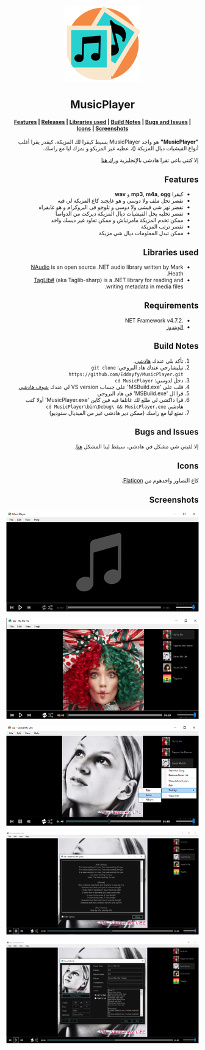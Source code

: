 <div style="direction: rtl;">

<div align="center">
  <a href="https://github.com/Eddayfy/MusicPlayer">
	<img alt="Logo" width="200" heigth="200" src="./MusicPlayer/Resources/Logo.png" />
  </a>
  <h1>MusicPlayer</h1>
</div>
<div align="center">
  <h4>
    <a href="#Features">Features</a> |
    <a href="#Releases">Releases</a> |
    <a href="#Libraries-used">Libraries used</a> |
    <!-- <a href="#Requirements">Requirements</a> | -->
    <a href="#Build-Notes">Build Notes</a> |
    <a href="#Bugs-and-Issues">Bugs and Issues</a> |
    <a href="#Icons">Icons</a> |
    <a href="#Screenshots">Screenshots</a>
  </h4>
</div>

**"MusicPlayer"** هو واجد MusicPlayer بسيط كيقرا لك المزيكة، كيقدر يقرا أغلب أنواع الفيشيات ديال المزيكة ()، عطيه غير المزيكو و نمزك ليا مع راسك.

<p align="right">
إلا كنتي باغي تقرا هادشي بالإنجليزية <a href="README.md">ورك هنا</a>
</p>

## Features
+ كيقرا **mp3**, **m4a**, **ogg** و **wav**
+ تقضر تجل ملف ولا دوسي و هو غايجبد كاع المزيكة لي فيه
+ تقضر تهز شي فيشي ولا دوسي و تلوجو في البروكرام و هو غابقراه
+ تقضر تخليه يخل الفيشيات ديال المزيكة ديركت من الدواصا
+ ممكن تخدم المزيكة مامرتباش و ممكن تعاود غير ديسك واخد
+ تقضر ترتب المزيكة
+ ممكن تبدل المعلومات ديال شي مزيكة

<!-- ## Releases
From time to time I'll build and publish a new pre-release which can be find here:

- [All](#)
- [---](#) -->

## Libraries used
- [NAudio](https://github.com/naudio/NAudio) is an open source .NET audio library written by Mark Heath.
- [TagLib#](https://github.com/mono/taglib-sharp) (aka Taglib-sharp) is a .NET library for reading and writing metadata in media files.

## Requirements
 - .NET Framework v4.7.2
 - [الويندوز](https://en.wikipedia.org/wiki/Microsoft_Windows)

## Build Notes
1. تأكد بلي عندك [هادشي](#Requirements).
2. تيليشارجي عندك هاد البروجي:  `git clone https://github.com/Eddayfy/MusicPlayer.git`
3. دخل لدوسي: `cd MusicPlayer`
4. قلب على 'MSBuild.exe' على جساب VS version لي عندك [شوف هادشي](https://en.wikipedia.org/wiki/MSBuild#Versions)
5. قرا ال 'MSBuild.exe' في هاد البروجي
6. قرا داكشي لي طلع لك غاتلقا فيه فين كاين 'MusicPlayer.exe' أولا كتب هادشي `cd MusicPlayer\bin\Debug\ && MusicPlayer.exe`
4. تمتع ليا مع راسك (ممكن دير هادشي غير من الفيديال ستوديو)

## Bugs and Issues
إلا لقيتي شي مشكل في هادشي، سيفط لينا المشكل [هنا](https://github.com/Eddayfy/MusicPlayer/issues).

## Icons
كاع التصاور واخدهوم من [Flaticon](https://www.flaticon.com/).

## Screenshots
<div align="center">

![screenshot 01](./Screenshots/Screenshot01.png)

![screenshot 02](./Screenshots/Screenshot02.png)

![screenshot 03](./Screenshots/Screenshot03.png)

![screenshot 04](./Screenshots/Screenshot04.png)

![screenshot 05](./Screenshots/Screenshot05.png)

</div>

</div>